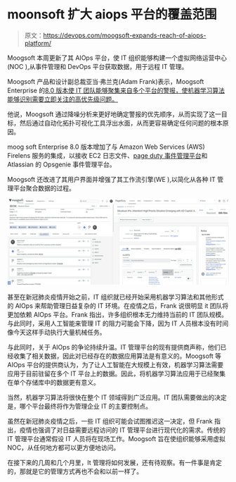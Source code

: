 # moonsoft 扩大 aiops 平台的覆盖范围

> 原文：<https://devops.com/moogsoft-expands-reach-of-aiops-platform/>

Moogsoft 本周更新了其 AIOps 平台，使 IT 组织能够构建一个虚拟网络运营中心(NOC ),从事件管理和 DevOps 平台获取数据，用于远程 IT 管理。

Moogsoft 产品和设计副总裁亚当·弗兰克(Adam Frank)表示，Moogsoft Enterprise 的[8.0 版本使 IT 团队能够聚集来自多个平台的警报，使机器学习算法能够识别需要立即关注的高优先级问题。](https://www.businesswire.com/news/home/20200428005338/en/Moogsoft-Expands-AIOps-Platform-Deliver-Customers-“Virtual)

他说，Moogsoft 通过降噪分析来更好地确定警报的优先顺序，从而实现了这一目标，然后通过自动化拓扑可视化工具浮出水面，从而更容易确定任何问题的根本原因。

moog soft Enterprise 8.0 版本增加了与 Amazon Web Services (AWS) Firelens 服务的集成，以接收 EC2 日志文件、[page duty 事件管理平台](https://www.moogsoft.com/pressroom/pagerduty-integration)和 Atlassian 的 Opsgenie 事件管理平台。

Moogsoft 还改进了其用户界面并增强了其工作流引擎(WE ),以简化从各种 IT 管理平台聚合数据的过程。

![](img/e7a63f355e6dcc36242414fcb630adb8.png)

甚至在新冠肺炎疫情开始之前，IT 组织就已经开始采用机器学习算法和其他形式的 AIOps 来帮助管理日益复杂的 IT 环境。在疫情之后，Frank 说很明显 it 团队将更加依赖 AIOps 平台。Frank 指出，许多组织根本无力维持当前的 IT 团队规模。与此同时，采用人工智能来管理 IT 的阻力可能会下降，因为 IT 人员根本没有时间像今天这样手动执行大量机械任务。

与此同时，关于 AIOps 的争论持续升温。IT 管理平台的现有提供商声称，他们已经收集了相关数据，因此对已经存在的数据应用算法是有意义的。Moogsoft 等 AIOps 平台的提供商认为，为了让人工智能在大规模上有效，机器学习算法需要应用于目前驻留在多个 IT 平台上的数据。因此，将机器学习算法应用于已经聚集在单个存储库中的数据更有意义。

当然，机器学习算法将很快在整个 IT 领域得到广泛应用。IT 团队需要做出的决定是，哪个平台最终将作为管理企业 IT 的主要控制点。

虽然在新冠肺炎疫情之后，一些 IT 组织可能会试图推迟这一决定，但 Frank 指出，疫情也强调了对日益需要远程访问的 IT 管理平台进行现代化的需求。传统的 IT 管理平台通常假设 IT 人员将在现场工作。Moogsoft 旨在使组织能够采用虚拟 NOC，从任何地方都可以更方便地访问。

在接下来的几周和几个月里，It 管理将如何发展，还有待观察。有一件事是肯定的，那就是它的管理方式再也不会和以前一样了。